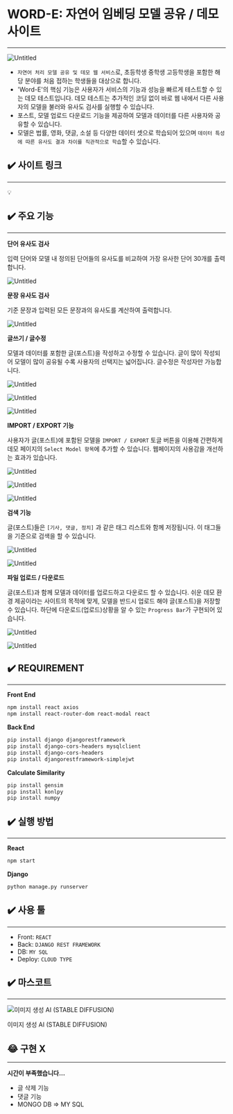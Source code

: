 # WORD-E: 자연어 임베딩 모델 공유 / 데모 사이트

---

![Untitled](WORD-E%20%E1%84%8C%E1%85%A1%E1%84%8B%E1%85%A7%E1%86%AB%E1%84%8B%E1%85%A5%20%E1%84%8B%E1%85%B5%E1%86%B7%E1%84%87%E1%85%A6%E1%84%83%E1%85%B5%E1%86%BC%20%E1%84%86%E1%85%A9%E1%84%83%E1%85%A6%E1%86%AF%20%E1%84%80%E1%85%A9%E1%86%BC%E1%84%8B%E1%85%B2%20%E1%84%83%E1%85%A6%E1%84%86%E1%85%A9%20%E1%84%89%E1%85%A1%E1%84%8B%E1%85%B5%E1%84%90%E1%85%B3%20a104afd7d93242e88a8389479e79dacb/Untitled.png)

- `자연어 처리 모델 공유 및 데모 웹 서비스`로, 초등학생 중학생 고등학생을 포함한 해당 분야를 처음 접하는 학생들을 대상으로 합니다.
- 'Word-E'의 핵심 기능은 사용자가 서비스의 기능과 성능을 빠르게 테스트할 수 있는 데모 테스트입니다. 데모 테스트는 추가적인 코딩 없이 바로 웹 내에서 다른 사용자의 모델을 불러와 유사도 검사를 실행할 수 있습니다.
- 포스트, 모델 업로드 다운로드 기능을 제공하여 모델과 데이터를 다른 사용자와 공유할 수 있습니다.
- 모델은 법률, 영화, 댓글, 소설 등 다양한 데이터 셋으로 학습되어 있으며 `데이터 특성에 따른 유사도 결과 차이를 직관적으로 학습`할 수 있습니다.

## ✔️ 사이트 링크

---

<aside>
💡

</aside>

## ✔️ 주요 기능

---

**단어 유사도 검사**

입력 단어와 모델 내 정의된 단어들의 유사도를 비교하여 가장 유사한 단어 30개를 출력합니다.

![Untitled](WORD-E%20%E1%84%8C%E1%85%A1%E1%84%8B%E1%85%A7%E1%86%AB%E1%84%8B%E1%85%A5%20%E1%84%8B%E1%85%B5%E1%86%B7%E1%84%87%E1%85%A6%E1%84%83%E1%85%B5%E1%86%BC%20%E1%84%86%E1%85%A9%E1%84%83%E1%85%A6%E1%86%AF%20%E1%84%80%E1%85%A9%E1%86%BC%E1%84%8B%E1%85%B2%20%E1%84%83%E1%85%A6%E1%84%86%E1%85%A9%20%E1%84%89%E1%85%A1%E1%84%8B%E1%85%B5%E1%84%90%E1%85%B3%20a104afd7d93242e88a8389479e79dacb/Untitled%201.png)

**문장 유사도 검사**

기준 문장과 입력된 모든 문장과의 유사도를 계산하여 출력합니다.

![Untitled](WORD-E%20%E1%84%8C%E1%85%A1%E1%84%8B%E1%85%A7%E1%86%AB%E1%84%8B%E1%85%A5%20%E1%84%8B%E1%85%B5%E1%86%B7%E1%84%87%E1%85%A6%E1%84%83%E1%85%B5%E1%86%BC%20%E1%84%86%E1%85%A9%E1%84%83%E1%85%A6%E1%86%AF%20%E1%84%80%E1%85%A9%E1%86%BC%E1%84%8B%E1%85%B2%20%E1%84%83%E1%85%A6%E1%84%86%E1%85%A9%20%E1%84%89%E1%85%A1%E1%84%8B%E1%85%B5%E1%84%90%E1%85%B3%20a104afd7d93242e88a8389479e79dacb/Untitled%202.png)

**글쓰기 / 글수정**

모델과 데이터를 포함한 글(포스트)을 작성하고 수정할 수 있습니다. 글이 많이 작성되어 모델이 많이 공유될 수록 사용자의 선택지는 넓어집니다. 글수정은 작성자만 가능합니다.

![Untitled](WORD-E%20%E1%84%8C%E1%85%A1%E1%84%8B%E1%85%A7%E1%86%AB%E1%84%8B%E1%85%A5%20%E1%84%8B%E1%85%B5%E1%86%B7%E1%84%87%E1%85%A6%E1%84%83%E1%85%B5%E1%86%BC%20%E1%84%86%E1%85%A9%E1%84%83%E1%85%A6%E1%86%AF%20%E1%84%80%E1%85%A9%E1%86%BC%E1%84%8B%E1%85%B2%20%E1%84%83%E1%85%A6%E1%84%86%E1%85%A9%20%E1%84%89%E1%85%A1%E1%84%8B%E1%85%B5%E1%84%90%E1%85%B3%20a104afd7d93242e88a8389479e79dacb/Untitled%203.png)

![Untitled](WORD-E%20%E1%84%8C%E1%85%A1%E1%84%8B%E1%85%A7%E1%86%AB%E1%84%8B%E1%85%A5%20%E1%84%8B%E1%85%B5%E1%86%B7%E1%84%87%E1%85%A6%E1%84%83%E1%85%B5%E1%86%BC%20%E1%84%86%E1%85%A9%E1%84%83%E1%85%A6%E1%86%AF%20%E1%84%80%E1%85%A9%E1%86%BC%E1%84%8B%E1%85%B2%20%E1%84%83%E1%85%A6%E1%84%86%E1%85%A9%20%E1%84%89%E1%85%A1%E1%84%8B%E1%85%B5%E1%84%90%E1%85%B3%20a104afd7d93242e88a8389479e79dacb/Untitled%204.png)

![Untitled](WORD-E%20%E1%84%8C%E1%85%A1%E1%84%8B%E1%85%A7%E1%86%AB%E1%84%8B%E1%85%A5%20%E1%84%8B%E1%85%B5%E1%86%B7%E1%84%87%E1%85%A6%E1%84%83%E1%85%B5%E1%86%BC%20%E1%84%86%E1%85%A9%E1%84%83%E1%85%A6%E1%86%AF%20%E1%84%80%E1%85%A9%E1%86%BC%E1%84%8B%E1%85%B2%20%E1%84%83%E1%85%A6%E1%84%86%E1%85%A9%20%E1%84%89%E1%85%A1%E1%84%8B%E1%85%B5%E1%84%90%E1%85%B3%20a104afd7d93242e88a8389479e79dacb/Untitled%205.png)

**IMPORT / EXPORT 기능**

사용자가 글(포스트)에 포함된 모델을 `IMPORT / EXPORT` 토글 버튼을 이용해 간편하게 데모 페이지의 `Select Model 항목`에 추가할 수 있습니다. 웹페이지의 사용감을 개선하는 효과가 있습니다.

![Untitled](WORD-E%20%E1%84%8C%E1%85%A1%E1%84%8B%E1%85%A7%E1%86%AB%E1%84%8B%E1%85%A5%20%E1%84%8B%E1%85%B5%E1%86%B7%E1%84%87%E1%85%A6%E1%84%83%E1%85%B5%E1%86%BC%20%E1%84%86%E1%85%A9%E1%84%83%E1%85%A6%E1%86%AF%20%E1%84%80%E1%85%A9%E1%86%BC%E1%84%8B%E1%85%B2%20%E1%84%83%E1%85%A6%E1%84%86%E1%85%A9%20%E1%84%89%E1%85%A1%E1%84%8B%E1%85%B5%E1%84%90%E1%85%B3%20a104afd7d93242e88a8389479e79dacb/Untitled%206.png)

![Untitled](WORD-E%20%E1%84%8C%E1%85%A1%E1%84%8B%E1%85%A7%E1%86%AB%E1%84%8B%E1%85%A5%20%E1%84%8B%E1%85%B5%E1%86%B7%E1%84%87%E1%85%A6%E1%84%83%E1%85%B5%E1%86%BC%20%E1%84%86%E1%85%A9%E1%84%83%E1%85%A6%E1%86%AF%20%E1%84%80%E1%85%A9%E1%86%BC%E1%84%8B%E1%85%B2%20%E1%84%83%E1%85%A6%E1%84%86%E1%85%A9%20%E1%84%89%E1%85%A1%E1%84%8B%E1%85%B5%E1%84%90%E1%85%B3%20a104afd7d93242e88a8389479e79dacb/Untitled%207.png)

![Untitled](WORD-E%20%E1%84%8C%E1%85%A1%E1%84%8B%E1%85%A7%E1%86%AB%E1%84%8B%E1%85%A5%20%E1%84%8B%E1%85%B5%E1%86%B7%E1%84%87%E1%85%A6%E1%84%83%E1%85%B5%E1%86%BC%20%E1%84%86%E1%85%A9%E1%84%83%E1%85%A6%E1%86%AF%20%E1%84%80%E1%85%A9%E1%86%BC%E1%84%8B%E1%85%B2%20%E1%84%83%E1%85%A6%E1%84%86%E1%85%A9%20%E1%84%89%E1%85%A1%E1%84%8B%E1%85%B5%E1%84%90%E1%85%B3%20a104afd7d93242e88a8389479e79dacb/Untitled%208.png)

**검색 기능**

글(포스트)들은 `[기사, 댓글, 정치]` 과 같은 태그 리스트와 함께 저장됩니다. 이 태그들을 기준으로 검색을 할 수 있습니다.

![Untitled](WORD-E%20%E1%84%8C%E1%85%A1%E1%84%8B%E1%85%A7%E1%86%AB%E1%84%8B%E1%85%A5%20%E1%84%8B%E1%85%B5%E1%86%B7%E1%84%87%E1%85%A6%E1%84%83%E1%85%B5%E1%86%BC%20%E1%84%86%E1%85%A9%E1%84%83%E1%85%A6%E1%86%AF%20%E1%84%80%E1%85%A9%E1%86%BC%E1%84%8B%E1%85%B2%20%E1%84%83%E1%85%A6%E1%84%86%E1%85%A9%20%E1%84%89%E1%85%A1%E1%84%8B%E1%85%B5%E1%84%90%E1%85%B3%20a104afd7d93242e88a8389479e79dacb/Untitled%209.png)

![Untitled](WORD-E%20%E1%84%8C%E1%85%A1%E1%84%8B%E1%85%A7%E1%86%AB%E1%84%8B%E1%85%A5%20%E1%84%8B%E1%85%B5%E1%86%B7%E1%84%87%E1%85%A6%E1%84%83%E1%85%B5%E1%86%BC%20%E1%84%86%E1%85%A9%E1%84%83%E1%85%A6%E1%86%AF%20%E1%84%80%E1%85%A9%E1%86%BC%E1%84%8B%E1%85%B2%20%E1%84%83%E1%85%A6%E1%84%86%E1%85%A9%20%E1%84%89%E1%85%A1%E1%84%8B%E1%85%B5%E1%84%90%E1%85%B3%20a104afd7d93242e88a8389479e79dacb/Untitled%2010.png)

**파일 업로드 / 다운로드**

글(포스트)과 함께 모델과 데이터를 업로드하고 다운로드 할 수 있습니다. 쉬운 데모 환경 제공이라는 사이트의 목적에 맞게, 모델을 반드시 업로드 해야 글(포스트)을 저장할 수 있습니다. 하단에 다운로드(업로드)상황을 알 수 있는 `Progress Bar`가 구현되어 있습니다.

![Untitled](WORD-E%20%E1%84%8C%E1%85%A1%E1%84%8B%E1%85%A7%E1%86%AB%E1%84%8B%E1%85%A5%20%E1%84%8B%E1%85%B5%E1%86%B7%E1%84%87%E1%85%A6%E1%84%83%E1%85%B5%E1%86%BC%20%E1%84%86%E1%85%A9%E1%84%83%E1%85%A6%E1%86%AF%20%E1%84%80%E1%85%A9%E1%86%BC%E1%84%8B%E1%85%B2%20%E1%84%83%E1%85%A6%E1%84%86%E1%85%A9%20%E1%84%89%E1%85%A1%E1%84%8B%E1%85%B5%E1%84%90%E1%85%B3%20a104afd7d93242e88a8389479e79dacb/Untitled%2011.png)

![Untitled](WORD-E%20%E1%84%8C%E1%85%A1%E1%84%8B%E1%85%A7%E1%86%AB%E1%84%8B%E1%85%A5%20%E1%84%8B%E1%85%B5%E1%86%B7%E1%84%87%E1%85%A6%E1%84%83%E1%85%B5%E1%86%BC%20%E1%84%86%E1%85%A9%E1%84%83%E1%85%A6%E1%86%AF%20%E1%84%80%E1%85%A9%E1%86%BC%E1%84%8B%E1%85%B2%20%E1%84%83%E1%85%A6%E1%84%86%E1%85%A9%20%E1%84%89%E1%85%A1%E1%84%8B%E1%85%B5%E1%84%90%E1%85%B3%20a104afd7d93242e88a8389479e79dacb/Untitled%2012.png)

## ✔️ REQUIREMENT

---

**Front End**

```bash
npm install react axios
npm install react-router-dom react-modal react
```

**Back End**

```bash
pip install django djangorestframework
pip install django-cors-headers mysqlclient
pip install django-cors-headers
pip install djangorestframework-simplejwt
```

**Calculate Similarity**

```bash
pip install gensim
pip install konlpy
pip install numpy
```

## ✔️ 실행 방법

---

**React**

```bash
npm start
```

**Django**

```bash
python manage.py runserver
```

## ✔️ 사용 툴

---

- Front: `REACT`
- Back: `DJANGO REST FRAMEWORK`
- DB: `MY SQL`
- Deploy: `CLOUD TYPE`

## ✔️ 마스코트

---

![이미지 생성 AI (STABLE DIFFUSION)](WORD-E%20%E1%84%8C%E1%85%A1%E1%84%8B%E1%85%A7%E1%86%AB%E1%84%8B%E1%85%A5%20%E1%84%8B%E1%85%B5%E1%86%B7%E1%84%87%E1%85%A6%E1%84%83%E1%85%B5%E1%86%BC%20%E1%84%86%E1%85%A9%E1%84%83%E1%85%A6%E1%86%AF%20%E1%84%80%E1%85%A9%E1%86%BC%E1%84%8B%E1%85%B2%20%E1%84%83%E1%85%A6%E1%84%86%E1%85%A9%20%E1%84%89%E1%85%A1%E1%84%8B%E1%85%B5%E1%84%90%E1%85%B3%20a104afd7d93242e88a8389479e79dacb/%25EC%259B%258C%25EB%2593%259C%25EC%259D%25B4%25EB%25A7%2588%25EC%258A%25A4%25EC%25BD%2594%25ED%258A%25B8.png)

이미지 생성 AI (STABLE DIFFUSION)

## 😂 구현 X

---

**시간이 부족했습니다…**

- 글 삭제 기능
- 댓글 기능
- MONGO DB ⇒ MY SQL